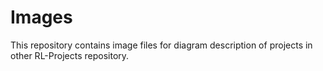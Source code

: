 # Images
This repository contains image files for diagram description of projects in other  RL-Projects repository.
